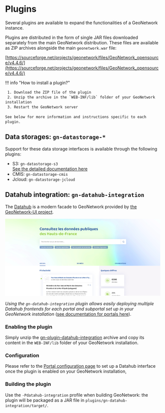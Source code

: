 # Plugins

Several plugins are available to expand the functionalities of a GeoNetwork instance.

Plugins are distributed in the form of single JAR files downloaded separately from the main GeoNetwork distribution. These files are available as ZIP archives alongside the main `geonetwork.war` file:

[https://sourceforge.net/projects/geonetwork/files/GeoNetwork_opensource/v4.4.6/](https://sourceforge.net/projects/geonetwork/files/GeoNetwork_opensource/v4.4.6/)

!!! info "How to install a plugin?"
  
     1. Download the ZIP file of the plugin
     2. Unzip the archive in the `WEB-INF/lib` folder of your GeoNetwork installation
     3. Restart the GeoNetwork server

    See below for more information and instructions specific to each plugin.

## Data storages: `gn-datastorage-*`

Support for these data storage interfaces is available through the following plugins:

* S3: `gn-datastorage-s3`  
  [See the detailed documentation here](./customizing-data-directory.md#using-a-s3-object-storage)
* CMIS: `gn-datastorage-cmis`
* Jcloud: `gn-datastorage-jcloud`

## Datahub integration: `gn-datahub-integration`

The [Datahub](https://geonetwork.github.io/geonetwork-ui/main/docs/apps/datahub.html) is a modern facade to GeoNetwork provided by [the GeoNetwork-UI project](https://github.com/geonetwork/geonetwork-ui).

![datahub.png](img/datahub.png)

*Using the `gn-datahub-integration` plugin allows easily deploying multiple Datahub frontends for each portal and subportal set up in your GeoNetwork installation* ([see documentation for portals here](../administrator-guide/configuring-the-catalog/portal-configuration.md)).

### Enabling the plugin

Simply unzip the [gn-plugin-datahub-integration](https://sourceforge.net/projects/geonetwork/files/GeoNetwork_opensource/v4.4.6/gn-plugin-datahub-integration-4.4.6-0.zip) archive and copy its content in the `WEB-INF/lib` folder of your GeoNetwork installation.

### Configuration

Please refer to the [Portal configuration page](../administrator-guide/configuring-the-catalog/portal-configuration.md#configuring-a-datahub-interface-for-a-sub-portal) to set up a Datahub interface once the plugin is enabled on your GeoNetwork installation,

### Building the plugin

Use the `-Pdatahub-integration` profile when building GeoNetwork: the plugin will be packaged as a JAR file in `plugins/gn-datahub-integration/target/`.
